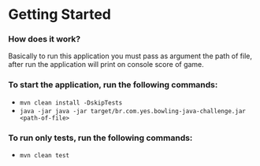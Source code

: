 # Getting Started

### How does it work?

Basically to run this application you must pass as argument the path of file,
after run the application will print on console score of game.

### To start the application, run the following commands:

* `mvn clean install -DskipTests`
* `java -jar java -jar target/br.com.yes.bowling-java-challenge.jar <path-of-file>`

### To run only tests, run the following commands:

* `mvn clean test`

